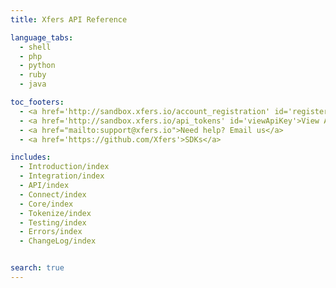 ```yaml
---
title: Xfers API Reference

language_tabs:
  - shell
  - php
  - python
  - ruby
  - java

toc_footers:
  - <a href='http://sandbox.xfers.io/account_registration' id='registerAccount'>Sign Up for a Developer Key</a>
  - <a href='http://sandbox.xfers.io/api_tokens' id='viewApiKey'>View Api Keys</a>
  - <a href="mailto:support@xfers.io">Need help? Email us</a>
  - <a href='https://github.com/Xfers'>SDKs</a>

includes:
  - Introduction/index
  - Integration/index
  - API/index
  - Connect/index
  - Core/index
  - Tokenize/index
  - Testing/index
  - Errors/index
  - ChangeLog/index


search: true
---
```

